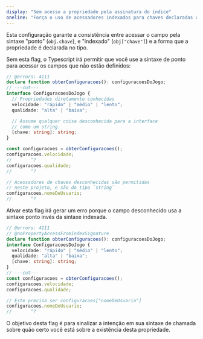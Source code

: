 ```yaml
---
display: "Sem acesso a propriedade pela assinatura do índice"
oneline: "Força o uso de acessadores indexados para chaves declaradas usando um tipo indexado"
---
```


Esta configuração garante a consistência entre acessar o campo pela sintaxe "ponto" (`obj.chave`), e "indexado" (`obj["chave"]`) e a forma que a propriedade é declarada no tipo.

Sem esta flag, o Typescript irá permitir que você use a sintaxe de ponto para acessar os campos que não estão definidos:

```ts twoslash
// @errors: 4111
declare function obterConfiguracoes(): configuracoesDoJogo;
// ---cut---
interface ConfiguracoesDoJogo {
  // Propriedades diretamente conhecidas
  velocidade: "rápido" | "médio" | "lento";
  qualidade: "alta" | "baixa";

  // Assume qualquer coisa desconhecida para a interface
  // como um string.
  [chave: string]: string;
}

const configuracoes = obterConfiguracoes();
configuracoes.velocidade;
//       ^?
configuracoes.qualidade;
//       ^?

// Acessadores de chaves desconhecidas são permitidas
// neste projeto, e são do tipo `string`
configuracoes.nomeDeUsuario;
//       ^?
```

Ativar esta flag irá gerar um erro porque o campo desconhecido usa a sintaxe ponto invés da sintaxe indexada.

```ts twoslash
// @errors: 4111
// @noPropertyAccessFromIndexSignature
declare function obterConfiguracoes(): configuracoesDoJogo;
interface ConfiguracoesDoJogo {
  velocidade: "rápido" | "médio" | "lento";
  qualidade: "alta" | "baixa";
  [chave: string]: string;
}
// ---cut---
const configuracoes = obterConfiguracoes();
configuracoes.velocidade;
configuracoes.qualidade;

// Este precisa ser configuracoes["nomeDeUsuario"]
configuracoes.nomeDeUsuario;
//       ^?
```

O objetivo desta flag é para sinalizar a intenção em sua sintaxe de chamada sobre quão certo você está sobre a existência desta propriedade.
